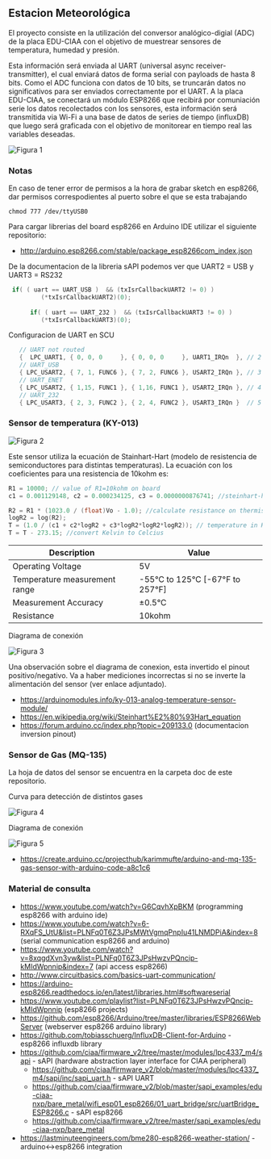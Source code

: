 ## Estacion Meteorológica
El proyecto consiste en la utilización del conversor analógico-digial (ADC) de la placa EDU-CIAA con el objetivo de muestrear sensores de temperatura, humedad y presión. 

Esta información será enviada al UART (universal async receiver-transmitter), el cual enviará datos de forma serial con payloads de hasta 8 bits. Como el ADC funciona con datos de 10 bits, se truncarán datos no significativos para ser enviados correctamente por el UART. A la placa EDU-CIAA, se conectará un módulo ESP8266 que recibirá por comuniación serie los datos recolectados con los sensores, esta información será transmitida via Wi-Fi a una base de datos de series de tiempo (influxDB) que luego será graficada con el objetivo de monitorear en tiempo real las variables deseadas.


![Figura 1](https://github.com/joagonzalez/unsam-meteorologia/blob/master/doc/diagrama_high_level_v3.png)


### Notas
En caso de tener error de permisos a la hora de grabar sketch en esp8266, dar permisos correspodientes al puerto sobre el que se esta trabajando

```
chmod 777 /dev/ttyUSB0
```

Para cargar librerias del board esp8266 en Arduino IDE utilizar el siguiente repositorio:
- http://arduino.esp8266.com/stable/package_esp8266com_index.json

De la documentacion de la  libreria sAPI podemos ver que UART2 = USB y UART3 = RS232

```C
 if( ( uart == UART_USB )  && (txIsrCallbackUART2 != 0) )
         (*txIsrCallbackUART2)(0);
      
      if( ( uart == UART_232 )  && (txIsrCallbackUART3 != 0) )
         (*txIsrCallbackUART3)(0);
```

Configuracion de UART en SCU
```C
   // UART not routed
   {  LPC_UART1, { 0, 0, 0     }, { 0, 0, 0     }, UART1_IRQn  }, // 2
   // UART_USB
   { LPC_USART2, { 7, 1, FUNC6 }, { 7, 2, FUNC6 }, USART2_IRQn }, // 3
   // UART_ENET
   { LPC_USART2, { 1,15, FUNC1 }, { 1,16, FUNC1 }, USART2_IRQn }, // 4
   // UART_232
   { LPC_USART3, { 2, 3, FUNC2 }, { 2, 4, FUNC2 }, USART3_IRQn }  // 5  
```

### Sensor de temperatura (KY-013)

![Figura 2](https://github.com/joagonzalez/unsam-meteorologia/blob/master/doc/sensor_temperature.jpg)

Este sensor utiliza la ecuación de Stainhart-Hart (modelo de resistencia de semiconductores para distintas temperaturas). La ecuación con los coeficientes para una resistencia de 10kohm es:

```C
R1 = 10000; // value of R1=10kohm on board
c1 = 0.001129148, c2 = 0.000234125, c3 = 0.0000000876741; //steinhart-hart coeficients for thermistor

R2 = R1 * (1023.0 / (float)Vo - 1.0); //calculate resistance on thermistor
logR2 = log(R2);
T = (1.0 / (c1 + c2*logR2 + c3*logR2*logR2*logR2)); // temperature in Kelvin
T = T - 273.15; //convert Kelvin to Celcius
```

| Description  | Value |
| ------------- | ------------- |
| Operating Voltage  | 5V  |
| Temperature measurement range  | 	-55°C to 125°C [-67°F to 257°F]  |
| Measurement Accuracy  | 	±0.5°C |
| Resistance  | 	10kohm |

Diagrama de conexión 

![Figura 3](https://github.com/joagonzalez/unsam-meteorologia/blob/master/doc/sensor_temp_ky013.png)

Una observación sobre el diagrama de conexion, esta invertido el pinout positivo/negativo. Va a haber mediciones incorrectas si no se inverte la alimentación del sensor (ver enlace adjuntado).

- https://arduinomodules.info/ky-013-analog-temperature-sensor-module/
- https://en.wikipedia.org/wiki/Steinhart%E2%80%93Hart_equation
- https://forum.arduino.cc/index.php?topic=209133.0 (documentacion inversion pinout)


### Sensor de Gas (MQ-135)
La hoja de datos del sensor se encuentra en la carpeta doc de este repositorio.

Curva para detección de distintos gases

![Figura 4](https://github.com/joagonzalez/unsam-meteorologia/blob/master/doc/sensor_gas_mq135.png)

Diagrama de conexión

![Figura 5](https://github.com/joagonzalez/unsam-meteorologia/blob/master/doc/sensor_gas.jpg)

- https://create.arduino.cc/projecthub/karimmufte/arduino-and-mq-135-gas-sensor-with-arduino-code-a8c1c6

### Material de consulta
- https://www.youtube.com/watch?v=G6CqvhXpBKM (programming esp8266 with arduino ide)
- https://www.youtube.com/watch?v=6-RXqFS_UtU&list=PLNFq0T6Z3JPsMWtVgmqPnpIu41LNMDPiA&index=8 (serial communication esp8266 and arduino)
- https://www.youtube.com/watch?v=8xqgdXvn3yw&list=PLNFq0T6Z3JPsHwzvPQncip-kMIdWpnnip&index=7 (api access esp8266)
- http://www.circuitbasics.com/basics-uart-communication/
- https://arduino-esp8266.readthedocs.io/en/latest/libraries.html#softwareserial
- https://www.youtube.com/playlist?list=PLNFq0T6Z3JPsHwzvPQncip-kMIdWpnnip (esp8266 projects)
- https://github.com/esp8266/Arduino/tree/master/libraries/ESP8266WebServer (webserver esp8266 arduino library)
- https://github.com/tobiasschuerg/InfluxDB-Client-for-Arduino - esp8266 influxdb library
- https://github.com/ciaa/firmware_v2/tree/master/modules/lpc4337_m4/sapi - sAPI (hardware abstraction layer interface for CIAA peripheral)
    - https://github.com/ciaa/firmware_v2/blob/master/modules/lpc4337_m4/sapi/inc/sapi_uart.h - sAPI UART
    - https://github.com/ciaa/firmware_v2/blob/master/sapi_examples/edu-ciaa-nxp/bare_metal/wifi_esp01_esp8266/01_uart_bridge/src/uartBridge_ESP8266.c - sAPI esp8266
    - https://github.com/ciaa/firmware_v2/tree/master/sapi_examples/edu-ciaa-nxp/bare_metal
- https://lastminuteengineers.com/bme280-esp8266-weather-station/ - arduino<->esp8266 integration